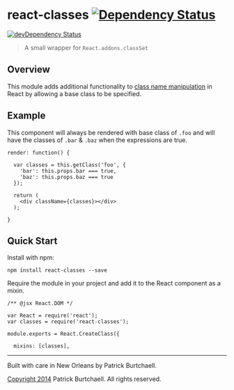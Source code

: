 # react-classes [![Dependency Status](https://david-dm.org/pburtchaell/react-classes.svg)](https://david-dm.org/pburtchaell/react-classes)
[![devDependency Status](https://david-dm.org/alanshaw/pburtchaell/react-classes.svg)](https://david-dm.org/pburtchaell/react-classes)

> A small wrapper for `React.addons.classSet`

## Overview

This module adds additional functionality to [class name manipulation](http://facebook.github.io/react/docs/class-name-manipulation.html) in React by allowing a base class to be specified.

## Example

This component will always be rendered with base class of `.foo` and will have the classes of `.bar` & `.baz` when the expressions are true.

```
render: function() {

  var classes = this.getClass('foo', {
    'bar': this.props.bar === true,
    'baz': this.props.baz === true
  });

  return (
    <div className={classes}></div>
  );

}
```

## Quick Start

Install with npm:

```
npm install react-classes --save
```

Require the module in your project and add it to the React component as a mixin.

```
/** @jsx React.DOM */

var React = require('react');
var classes = require('react-classes');

module.exports = React.CreateClass({

  mixins: [classes],

```

---
Built with care in New Orleans by Patrick Burtchaell.

[Copyright 2014](LICENSE) Patrick Burtchaell. All rights reserved.
